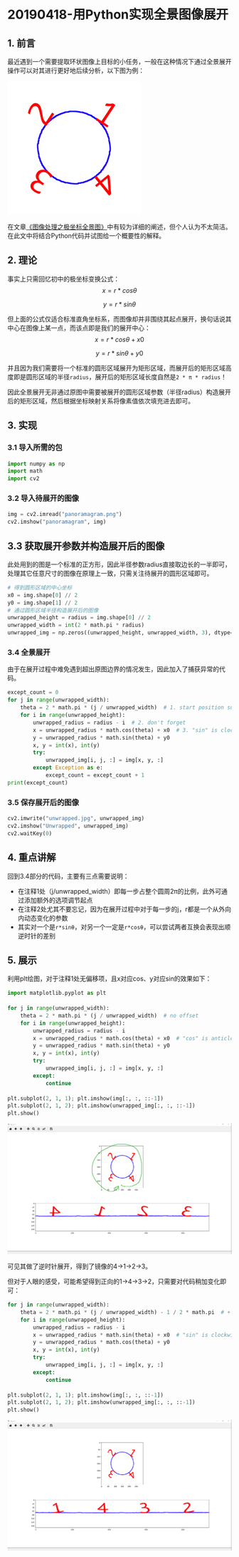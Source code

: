 # 20190418-用Python实现全景图像展开

## 1. 前言

最近遇到一个需要提取环状图像上目标的小任务，一般在这种情况下通过全景展开操作可以对其进行更好地后续分析，以下图为例：

![](./panoramagram.png)

在文章[《图像处理之极坐标全景图》](<https://zhuanlan.zhihu.com/p/29218780>)中有较为详细的阐述，但个人认为不太简洁。在此文中将结合Python代码并试图给一个概要性的解释。

## 2. 理论

事实上只需回忆初中的极坐标变换公式：
$$
x = r * cosθ
$$

$$
y = r * sinθ
$$

但上面的公式仅适合标准直角坐标系，而图像却并非围绕其起点展开，换句话说其中心在图像上某一点，而该点即是我们的展开中心：
$$
x = r * cosθ + x0
$$

$$
y = r * sinθ + y0
$$

并且因为我们需要将一个标准的圆形区域展开为矩形区域，而展开后的矩形区域高度即是圆形区域的半径```radius```，展开后的矩形区域长度自然是```2 * π * radius```！

因此全景展开无非通过原图中需要被展开的圆形区域参数（半径radius）构造展开后的矩形区域，然后根据坐标映射关系将像素值依次填充进去即可。

## 3. 实现

### 3.1 导入所需的包

```python
import numpy as np
import math
import cv2
```

### 3.2 导入待展开的图像

```python
img = cv2.imread("panoramagram.png")
cv2.imshow("panoramagram", img)
```

## 3.3 获取展开参数并构造展开后的图像

此处用到的图是一个标准的正方形，因此半径参数radius直接取边长的一半即可，处理其它任意尺寸的图像在原理上一致，只需关注待展开的圆形区域即可。

```python
# 得到圆形区域的中心坐标
x0 = img.shape[0] // 2
y0 = img.shape[1] // 2
# 通过圆形区域半径构造展开后的图像
unwrapped_height = radius = img.shape[0] // 2
unwrapped_width = int(2 * math.pi * radius)
unwrapped_img = np.zeros((unwrapped_height, unwrapped_width, 3), dtype="u1")
```

### 3.4 全景展开

由于在展开过程中难免遇到超出原图边界的情况发生，因此加入了捕获异常的代码。

```python
except_count = 0
for j in range(unwrapped_width):
    theta = 2 * math.pi * (j / unwrapped_width)  # 1. start position such as "+ math.pi"
    for i in range(unwrapped_height):
        unwrapped_radius = radius - i  # 2. don't forget
        x = unwrapped_radius * math.cos(theta) + x0  # 3. "sin" is clockwise but "cos" is anticlockwise
        y = unwrapped_radius * math.sin(theta) + y0
        x, y = int(x), int(y)
        try:
            unwrapped_img[i, j, :] = img[x, y, :]
        except Exception as e:
            except_count = except_count + 1
print(except_count)
```

### 3.5 保存展开后的图像

```python
cv2.imwrite("unwrapped.jpg", unwrapped_img)
cv2.imshow("Unwrapped", unwrapped_img)
cv2.waitKey(0)
```

## 4. 重点讲解

回到3.4部分的代码，主要有三点需要说明：

* 在注释1处（j/unwrapped_width）即每一步占整个圆周2π的比例，此外可通过添加额外的选项调节起点
* 在注释2处尤其不要忘记，因为在展开过程中对于每一步的j，r都是一个从外向内动态变化的参数
* 其实对一个是```r*sinθ```，对另一个一定是```r*cosθ```，可以尝试两者互换会表现出顺逆时针的差别

## 5. 展示

利用plt绘图，对于注释1处无偏移项，且x对应cos、y对应sin的效果如下：

```python
import matplotlib.pyplot as plt

for j in range(unwrapped_width):
    theta = 2 * math.pi * (j / unwrapped_width)  # no offset
    for i in range(unwrapped_height):
        unwrapped_radius = radius - i
        x = unwrapped_radius * math.cos(theta) + x0  # "cos" is anticlockwise
        y = unwrapped_radius * math.sin(theta) + y0
        x, y = int(x), int(y)
        try:
            unwrapped_img[i, j, :] = img[x, y, :]
        except:
            continue

plt.subplot(2, 1, 1); plt.imshow(img[:, :, ::-1])
plt.subplot(2, 1, 2); plt.imshow(unwrapped_img[:, :, ::-1])
plt.show()
```

![](./1.png)

可见其做了逆时针展开，得到了镜像的4→1→2→3。

但对于人眼的感受，可能希望得到正向的1→4→3→2，只需要对代码稍加变化即可：

```python
for j in range(unwrapped_width):
    theta = 2 * math.pi * (j / unwrapped_width) - 1 / 2 * math.pi  # + math.pi
    for i in range(unwrapped_height):
        unwrapped_radius = radius - i
        x = unwrapped_radius * math.sin(theta) + x0  # "sin" is clockwise
        y = unwrapped_radius * math.cos(theta) + y0
        x, y = int(x), int(y)
        try:
            unwrapped_img[i, j, :] = img[x, y, :]
        except:
            continue

plt.subplot(2, 1, 1); plt.imshow(img[:, :, ::-1])
plt.subplot(2, 1, 2); plt.imshow(unwrapped_img[:, :, ::-1])
plt.show()
```

![](./2.png)